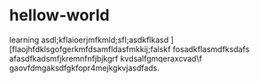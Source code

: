 # hellow-world
learning
asdl;kflaioerjmfkmld;sfl;asdkflkasd
][flaojhfdklsgofgerkmfdsamfldasfmkkij;falskf
fosadkflasmdfksdafs
afasdfkadsmfjkremnfnfjbjkgrf
kvdsalfgmqeraxcvad\f
gaovfdmgaksdfgkfopr4mejkgkvjasdfads.
